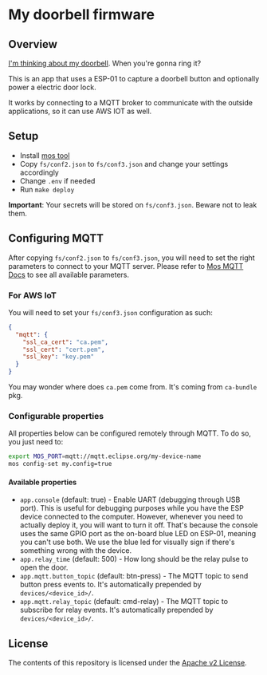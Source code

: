 # My doorbell firmware

## Overview

[I'm thinking about my doorbell](https://www.youtube.com/watch?v=IlcMRq3gb1s). When you're gonna
ring it?

This is an app that uses a ESP-01 to capture a doorbell button and optionally power a electric door
lock.

It works by connecting to a MQTT broker to communicate with the outside applications, so it can use
AWS IOT as well.

## Setup

- Install [mos tool](https://mongoose-os.com/software.html)
- Copy `fs/conf2.json` to `fs/conf3.json` and change your settings accordingly
- Change `.env` if needed
- Run `make deploy`

**Important**: Your secrets will be stored on `fs/conf3.json`. Beware not to
leak them.

## Configuring MQTT

After copying `fs/conf2.json` to `fs/conf3.json`, you will need to set the
right parameters to connect to your MQTT server. Please refer to
[Mos MQTT Docs](https://mongoose-os.com/docs/mongoose-os/api/net/mqtt.md) to
see all available parameters.

### For AWS IoT

You will need to set your `fs/conf3.json` configuration as such:

```json
{
  "mqtt": {
    "ssl_ca_cert": "ca.pem",
    "ssl_cert": "cert.pem",
    "ssl_key": "key.pem"
  }
}
```

You may wonder where does `ca.pem` come from. It's coming from `ca-bundle` pkg.

### Configurable properties

All properties below can be configured remotely through MQTT. To do so, you just need to:

```sh
export MOS_PORT=mqtt://mqtt.eclipse.org/my-device-name
mos config-set my.config=true
```

#### Available properties

* `app.console` (default: true) - Enable UART (debugging through USB port). This is useful for debugging purposes
  while you have the ESP device connected to the computer. However, whenever you need to actually
  deploy it, you will want to turn it off. That's because the console uses the same GPIO port as the
  on-board blue LED on ESP-01, meaning you can't use both. We use the blue led for visually sign if
  there's something wrong with the device.
* `app.relay_time` (default: 500) - How long should be the relay pulse to open the door.
* `app.mqtt.button_topic` (default: btn-press) - The MQTT topic to send button press events to. It's
  automatically prepended by `devices/<device_id>/`.
* `app.mqtt.relay_topic` (default: cmd-relay) - The MQTT topic to subscribe for relay events. It's
  automatically prepended by `devices/<device_id>/`.

## License

The contents of this repository is licensed under the [Apache v2 License](LICENSE).
